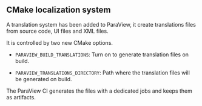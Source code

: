 ## CMake localization system

A translation system has been added to ParaView,
it create translations files from source code,
UI files and XML files.

It is controlled by two new CMake options.

* `PARAVIEW_BUILD_TRANSLATIONS`: Turn on to
  generate translation files on build.

* `PARAVIEW_TRANSLATIONS_DIRECTORY`: Path where
  the translation files will be generated on
  build.

The ParaView CI generates the files with a
dedicated jobs and keeps them as artifacts.
